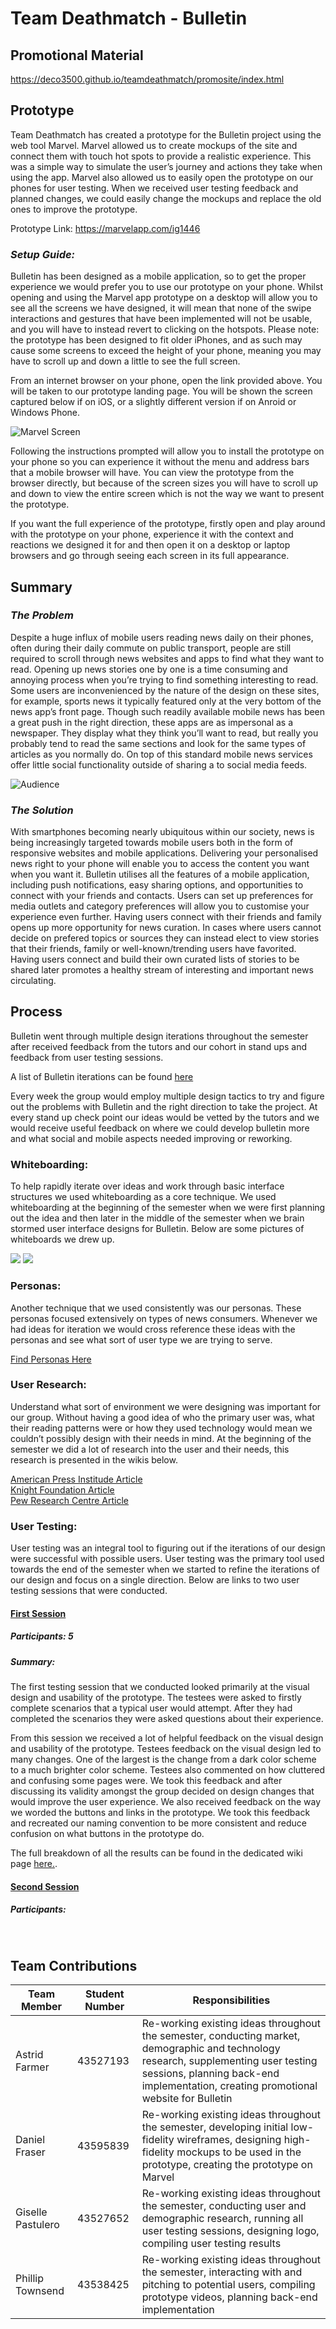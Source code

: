 # Team Deathmatch - Bulletin

## Promotional Material 
https://deco3500.github.io/teamdeathmatch/promosite/index.html 
 
## Prototype
Team Deathmatch has created a prototype for the Bulletin project using the web tool Marvel. Marvel allowed us to create mockups of the site and connect them with touch hot spots to provide a realistic experience. This was a simple way to simulate the user’s journey and actions they take when using the app. Marvel also allowed us to easily open the prototype on our phones for user testing. When we received user testing feedback and planned changes, we could easily change the mockups and replace the old ones to improve the prototype.<br>

Prototype Link: https://marvelapp.com/ig1446 <br>

### _Setup Guide:_
Bulletin has been designed as a mobile application, so to get the proper experience we would prefer you to use our prototype on your phone. Whilst opening and using the Marvel app prototype on a desktop will allow you to see all the screens we have designed, it will mean that none of the swipe interactions and gestures that have been implemented will not be usable, and you will have to instead revert to clicking on the hotspots. Please note: the prototype has been designed to fit older iPhones, and as such may cause some screens to exceed the height of your phone, meaning you may have to scroll up and down a little to see the full screen.

From an internet browser on your phone, open the link provided above. You will be taken to our prototype landing page. You will be shown the screen captured below if on iOS, or a slightly different version if on Anroid or Windows Phone.

![Marvel Screen](https://i.gyazo.com/7378a89f11b1cf705bdcd5447d31b3cf.png)

Following the instructions prompted will allow you to install the prototype on your phone so you can experience it without the menu and address bars that a mobile browser will have. You can view the prototype from the browser directly, but because of the screen sizes you will have to scroll up and down to view the entire screen which is not the way we want to present the prototype.

If you want the full experience of the prototype, firstly open and play around with the prototype on your phone, experience it with the context and reactions we designed it for and then open it on a desktop or laptop browsers and go through seeing each screen in its full appearance. <br>

## Summary
### _The Problem_
Despite a huge influx of mobile users reading news daily on their phones, often during their daily commute on public transport, people are still required to scroll through news websites and apps to find what they want to read. Opening up news stories one by one is a time consuming and annoying process when you’re trying to find something interesting to read. Some users are inconvenienced by the nature of the design on these sites, for example, sports news it typically featured only at the very bottom of the news app’s front page. Though such readily available mobile news has been a great push in the right direction, these apps are as impersonal as a newspaper. They display what they think you’ll want to read, but really you probably tend to read the same sections and look for the same types of articles as you normally do. On top of this standard mobile news services offer little social functionality outside of sharing a to social media feeds.<br>

![Audience](https://i.gyazo.com/5502d5569ca5f6e95ed0d9c9a5d872aa.png)

### _The Solution_
With smartphones becoming nearly ubiquitous within our society, news is being increasingly targeted towards mobile users both in the form of responsive websites and mobile applications. Delivering your personalised news right to your phone will enable you to access the content you want when you want it. Bulletin utilises all the features of a mobile application, including push notifications, easy sharing options, and opportunities to connect with your friends and contacts. Users can set up preferences for media outlets and category preferences will allow you to customise your experience even further. Having users connect with their friends and family opens up more opportunity for news curation. In cases where users cannot decide on prefered topics or sources they can instead elect to view stories that their friends, family or well-known/trending users have favorited. Having users connect and build their own curated lists of stories to be shared later promotes a healthy stream of interesting and important news circulating. 
 
## Process
Bulletin went through multiple design iterations throughout the semester after received feedback from the tutors and our cohort in stand ups and feedback from user testing sessions.

A list of Bulletin iterations can be found [here](https://github.com/deco3500/teamdeathmatch/wiki/Idea-Progression-Iterations)

Every week the group would employ multiple design tactics to try and figure out the problems with Bulletin and the right direction to take the project. At every stand up check point our ideas would be vetted by the tutors and we would receive useful feedback on where we could develop bulletin more and what social and mobile aspects needed improving or reworking. 

### Whiteboarding: 
To help rapidly iterate over ideas and work through basic interface structures we used whiteboarding as a core technique. We used whiteboarding at the beginning of the semester when we were first planning out the idea and then later in the middle of the semester when we brain stormed user interface designs for Bulletin. Below are some pictures of whiteboards we drew up.  

![](https://i.gyazo.com/6ac3e63ca736e29da839938d93a77d5d.jpg)
![](https://i.gyazo.com/3ec1257443d641b7afa30e7d80ed164b.png)

### Personas:
Another technique that we used consistently was our personas. These personas focused extensively on types of news consumers. Whenever we had ideas for iteration we would cross reference these ideas with the personas and see what sort of user type we are trying to serve.

[Find Personas Here](https://github.com/deco3500/teamdeathmatch/blob/master/README-PROJECTPROPOSAL.md#user-personas-and-scenarios)

### User Research:
Understand what sort of environment we were designing was important for our group. Without having a good idea of who the primary user was, what their reading patterns were or how they used technology would mean we couldn’t possibly design with their needs in mind. At the beginning of the semester we did a lot of research into the user and their needs, this research is presented in the wikis below. 

[American Press Institude Article](https://github.com/deco3500/teamdeathmatch/wiki/Research:-American-Press-Institute-Article)<br>
[Knight Foundation Article](https://github.com/deco3500/teamdeathmatch/wiki/Research:-Knight-Foundation-Article-from-Medium.com)<br>
[Pew Research Centre Article](https://github.com/deco3500/teamdeathmatch/wiki/Research:-Pew-Research-Center-Article)<br>


### User Testing:
User testing was an integral tool to figuring out if the iterations of our design were successful with possible users. User testing was the primary tool used towards the end of the semester when we started to refine the iterations of our design and focus on a single direction. Below are links to two user testing sessions that were conducted.

#### [First Session](https://github.com/deco3500/teamdeathmatch/wiki/User-Testing-Results) <br>
##### Participants: 5  
##### Summary:  
The first testing session that we conducted looked primarily at the visual design and usability of the prototype. The testees were asked to firstly complete scenarios that a typical user would attempt. After they had completed the scenarios they were asked questions about their experience.

From this session we received a lot of helpful feedback on the visual design and usability of the prototype. Testees feedback on the visual design led to many changes. One of the largest is the change from a dark color scheme to a much brighter color scheme. Testees also commented on how cluttered and confusing some pages were. We took this feedback and after discussing its validity amongst the group decided on design changes that would improve the user experience. We also received feedback on the way we worded the buttons and links in the prototype. We took this feedback and recreated our naming convention to be more consistent and reduce confusion on what buttons in the prototype do. 

The full breakdown of all the results can be found in the dedicated wiki page [here.](https://github.com/deco3500/teamdeathmatch/wiki/User-Testing-Results). 

#### [Second Session](https://github.com/deco3500/teamdeathmatch/wiki/User-Testing-Results-(Second-Testing-Session))
##### Participants:

 
## Team Contributions

Team Member  | Student Number | Responsibilities 
------------- | ------------- | ---------------- 
Astrid Farmer |43527193       |Re-working existing ideas throughout the semester, conducting market, demographic and technology research, supplementing user testing sessions, planning back-end implementation, creating promotional website for Bulletin
Daniel Fraser |43595839       |Re-working existing ideas throughout the semester, developing initial low-fidelity wireframes, designing  high-fidelity mockups to be used in the prototype, creating the prototype on Marvel
Giselle Pastulero |43527652   |Re-working existing ideas throughout the semester, conducting user and demographic research, running all user testing sessions, designing logo, compiling user testing results
Phillip Townsend | 43538425   |Re-working existing ideas throughout the semester, interacting with and pitching to potential users, compiling prototype videos, planning back-end implementation

